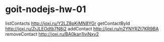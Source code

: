 # goit-nodejs-hw-01

listContacts  http://joxi.ru/Y2LZ8pKiMN8YGr
getContactById  http://joxi.ru/ZrJLEOdtb7N8j2
addContact http://joxi.ru/n2YNYRZt7KR9BA
removeContact http://joxi.ru/BA0kan1IvjNxv2
